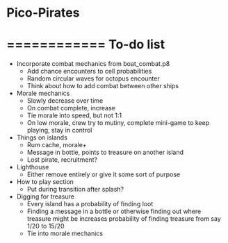 # Pico-Pirates

============
 To-do list
============

+ Incorporate combat mechanics from boat_combat.p8
	- Add chance encounters to cell probabilities
	- Random circular waves for octopus encounter
	- Think about how to add combat between other ships
+ Morale mechanics
	- Slowly decrease over time
	- On combat complete, increase
	- Tie morale into speed, but not 1:1
	- On low morale, crew try to mutiny, complete mini-game to keep playing, stay in control
+ Things on islands
	- Rum cache, morale+
	- Message in bottle, points to treasure on another island
	- Lost pirate, recruitment?
+ Lighthouse
	- Either remove entirely or give it some sort of purpose
+ How to play section
	- Put during transition after splash?
+ Digging for treasure
	- Every island has a probability of finding loot
	- Finding a message in a bottle or otherwise finding out where treasure might be increases probability of finding treasure from say 1/20 to 15/20
	- Tie into morale mechanics